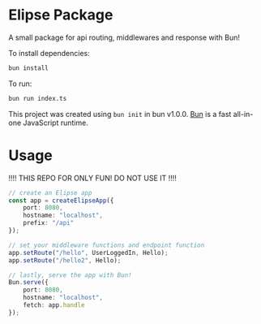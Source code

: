 # Elipse Package

A small package for api routing, middlewares and response with Bun!

To install dependencies:

```bash
bun install
```

To run:

```bash
bun run index.ts
```

This project was created using `bun init` in bun v1.0.0. [Bun](https://bun.sh) is a fast all-in-one JavaScript runtime.
# Usage

!!!! THIS REPO FOR ONLY FUN! DO NOT USE IT !!!!

```ts
// create an Elipse app
const app = createElipseApp({
    port: 8080,
    hostname: "localhost",
    prefix: "/api"
});

// set your middleware functions and endpoint function
app.setRoute("/hello", UserLoggedIn, Hello);
app.setRoute("/hello2", Hello);

// lastly, serve the app with Bun!
Bun.serve({
    port: 8080,
    hostname: "localhost",
    fetch: app.handle
});

```
